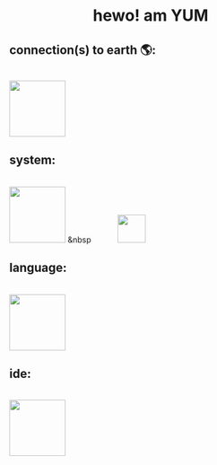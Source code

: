 <!---
- 👋 Hi, I’m @yumm-b612
- 👀 I’m interested in ...
- 🌱 I’m currently learning ...
- 💞️ I’m looking to collaborate on ...
-  ...
yumm-b612/yumm-b612 is a ✨ special ✨ repository because its `README.md` (this file) appears on your GitHub profile.
You can click the Preview link to take a look at your changes.
--->

 <h1 align="center">hewo! am YUM</h1>
 
  <h2>connection(s) to earth 🌎:</h2>
  <br>
  <a href="https://discord.gg/NaXhwqWxV9"><img style="width="150" height="100" src="https://discord.com/assets/e4923594e694a21542a489471ecffa50.svg"/></a>
  
  <h2>system:</h2>
  <br>
  <a href="https://archlinux.org/"><img style="width="150" height="100" src="https://archlinux.org/static/logos/archlinux-logo-dark-90dpi.ebdee92a15b3.png"/></a>
  󠀬&󠀬nbsp&nbsp&nbsp&nbsp&nbsp&nbsp&nbsp&nbsp&nbsp&nbsp&nbsp&nbsp
  <a href="https://dwm.suckless.org/"><img style="width="100" height="50" src="https://suckless.org/logo.svg"/></a>
  
  <br>
  
  <h2>language:</h2>
  <br>
  <a href="https://www.python.org/"><img style="width="150" height="100" src="https://www.python.org/static/img/python-logo.png"/></a>
  
  <br>
  <h2>ide:</h2>
  <br>
  <a href="https://code.visualstudio.com/"><img style="width="250" height="100" src="https://external-content.duckduckgo.com/iu/?u=https%3A%2F%2Fcode.visualstudio.com%2Fopengraphimg%2Fopengraph-blog.png&f=1&nofb=1"/></a>

